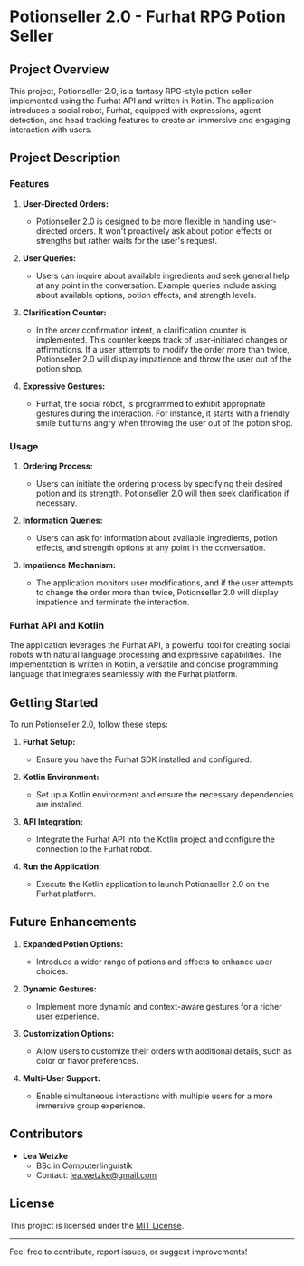 # Potionseller 2.0 - Furhat RPG Potion Seller

## Project Overview

This project, Potionseller 2.0, is a fantasy RPG-style potion seller implemented using the Furhat API and written in Kotlin. The application introduces a social robot, Furhat, equipped with expressions, agent detection, and head tracking features to create an immersive and engaging interaction with users.

## Project Description

### Features

1. **User-Directed Orders:**
   - Potionseller 2.0 is designed to be more flexible in handling user-directed orders. It won't proactively ask about potion effects or strengths but rather waits for the user's request.

2. **User Queries:**
   - Users can inquire about available ingredients and seek general help at any point in the conversation. Example queries include asking about available options, potion effects, and strength levels.

3. **Clarification Counter:**
   - In the order confirmation intent, a clarification counter is implemented. This counter keeps track of user-initiated changes or affirmations. If a user attempts to modify the order more than twice, Potionseller 2.0 will display impatience and throw the user out of the potion shop.

4. **Expressive Gestures:**
   - Furhat, the social robot, is programmed to exhibit appropriate gestures during the interaction. For instance, it starts with a friendly smile but turns angry when throwing the user out of the potion shop.

### Usage

1. **Ordering Process:**
   - Users can initiate the ordering process by specifying their desired potion and its strength. Potionseller 2.0 will then seek clarification if necessary.

2. **Information Queries:**
   - Users can ask for information about available ingredients, potion effects, and strength options at any point in the conversation.

3. **Impatience Mechanism:**
   - The application monitors user modifications, and if the user attempts to change the order more than twice, Potionseller 2.0 will display impatience and terminate the interaction.

### Furhat API and Kotlin

The application leverages the Furhat API, a powerful tool for creating social robots with natural language processing and expressive capabilities. The implementation is written in Kotlin, a versatile and concise programming language that integrates seamlessly with the Furhat platform.

## Getting Started

To run Potionseller 2.0, follow these steps:

1. **Furhat Setup:**
   - Ensure you have the Furhat SDK installed and configured.

2. **Kotlin Environment:**
   - Set up a Kotlin environment and ensure the necessary dependencies are installed.

3. **API Integration:**
   - Integrate the Furhat API into the Kotlin project and configure the connection to the Furhat robot.

4. **Run the Application:**
   - Execute the Kotlin application to launch Potionseller 2.0 on the Furhat platform.

## Future Enhancements

1. **Expanded Potion Options:**
   - Introduce a wider range of potions and effects to enhance user choices.

2. **Dynamic Gestures:**
   - Implement more dynamic and context-aware gestures for a richer user experience.

3. **Customization Options:**
   - Allow users to customize their orders with additional details, such as color or flavor preferences.

4. **Multi-User Support:**
   - Enable simultaneous interactions with multiple users for a more immersive group experience.

## Contributors

- **Lea Wetzke**
  - BSc in Computerlinguistik
  - Contact: [lea.wetzke@gmail.com](mailto:lea.wetzke@gmail.com)

## License

This project is licensed under the [MIT License](LICENSE.md).

---

Feel free to contribute, report issues, or suggest improvements!
